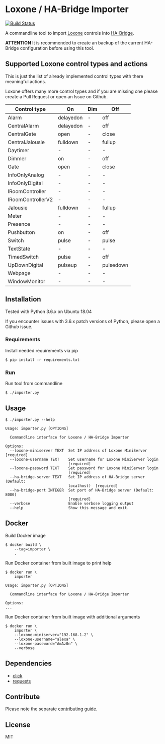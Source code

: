 # Loxone / HA-Bridge Importer
[![Build Status](https://travis-ci.org/escalate/loxone-ha-bridge-importer.svg?branch=master)](https://travis-ci.org/escalate/loxone-ha-bridge-importer)

A commandline tool to import [Loxone](https://www.loxone.com) controls into [HA-Bridge](https://github.com/bwssytems/ha-bridge).

**ATTENTION** It is recommended to create an backup of the current HA-Bridge configuration before using this tool.

## Supported Loxone control types and actions
This is just the list of already implemented control types with there meaningful actions.

Loxone offers many more control types and if you are missing one please create a Pull Request or open an Issue on Github.

| Control type      | On        | Dim | Off       |
| ----------------- | --------- | --- | --------- |
| Alarm             | delayedon | -   | off       |
| CentralAlarm      | delayedon | -   | off       |
| CentralGate       | open      | -   | close     |
| CentralJalousie   | fulldown  | -   | fullup    |
| Daytimer          | -         | -   | -         |
| Dimmer            | on        | -   | off       |
| Gate              | open      | -   | close     |
| InfoOnlyAnalog    | -         | -   | -         |
| InfoOnlyDigital   | -         | -   | -         |
| IRoomController   | -         | -   | -         |
| IRoomControllerV2 | -         | -   | -         |
| Jalousie          | fulldown  | -   | fullup    |
| Meter             | -         | -   | -         |
| Presence          | -         | -   | -         |
| Pushbutton        | on        | -   | off       |
| Switch            | pulse     | -   | pulse     |
| TextState         | -         | -   | -         |
| TimedSwitch       | pulse     | -   | off       |
| UpDownDigital     | pulseup   | -   | pulsedown |
| Webpage           | -         | -   | -         |
| WindowMonitor     | -         | -   | -         |

## Installation
Tested with Python 3.6.x on Ubuntu 18.04

If you encounter issues with 3.6.x patch versions of Python, please open a Github issue.

### Requirements
Install needed requirements via pip

```
$ pip install -r requirements.txt
```

### Run
Run tool from commandline
```
$ ./importer.py
```

## Usage
```
$ ./importer.py --help

Usage: importer.py [OPTIONS]

  Commandline interface for Loxone / HA-Bridge Importer

Options:
  --loxone-miniserver TEXT  Set IP address of Loxone MiniServer  [required]
  --loxone-username TEXT    Set username for Loxone MiniServer login
                            [required]
  --loxone-password TEXT    Set password for Loxone MiniServer login
                            [required]
  --ha-bridge-server TEXT   Set IP address of HA-Bridge server (Default:
                            localhost)  [required]
  --ha-bridge-port INTEGER  Set port of HA-Bridge server (Default: 8080)
                            [required]
  --verbose                 Enable verbose logging output
  --help                    Show this message and exit.
```

## Docker
Build Docker image
```
$ docker build \
    --tag=importer \
    .
```

Run Docker container from built image to print help
```
$ docker run \
    importer

Usage: importer.py [OPTIONS]

  Commandline interface for Loxone / HA-Bridge Importer

Options:
...
```

Run Docker container from built image with additional arguments
```
$ docker run \
    importer \
    --loxone-miniserver="192.168.1.2" \
    --loxone-username="alexa" \
    --loxone-password="AmAz0n" \
    --verbose
```

## Dependencies
* [click](https://pypi.python.org/pypi/click)
* [requests](https://pypi.python.org/pypi/requests)

## Contribute
Please note the separate [contributing guide](https://github.com/escalate/loxone-ha-bridge-importer/blob/master/CONTRIBUTING.md).

## License
MIT
